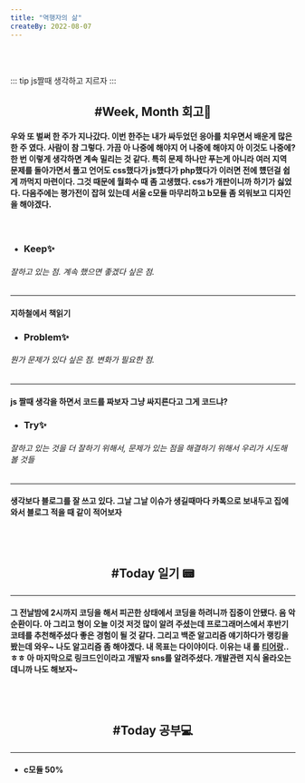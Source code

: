 ```yaml
---
title: "역행자의 삶"
createBy: 2022-08-07
---
```



<br>
<br>

::: tip 
js짤때 생각하고 지르자
::: 

<h2 style="text-align:center">#Week, Month 회고🎇</h2>


#### 우와 또 벌써 한 주가 지나갔다. 이번 한주는 내가 싸두었던 응아를 치우면서 배운게 많은 한 주 였다. 사람이 참 그렇다. 가끔 아 나중에 해야지 어 나중에 해야지 아 이것도 나중에? 한 번 이렇게 생각하면 계속 밀리는 것 같다. 특히 문제 하나만 푸는게 아니라 여러 지역 문제를 돌아가면서 풀고 언어도 css했다가 js헀다가 php했다가 이러면 전에 헀던걸 쉽게 까먹지 마련이다. 그것 때문에 월화수 때 좀 고생했다. css가 개판이니까 하기가 싫었다. 다음주에는 평가전이 잡혀 있는데 서울 c모듈 마무리하고 b모듈 좀 외워보고 디자인을 해야겠다.

<br>

- ### Keep✨  
###### 잘하고 있는 점. 계속 했으면 좋겠다 싶은 점.
---
#### 지하철에서 책읽기


- ### Problem✨ 
###### 뭔가 문제가 있다 싶은 점. 변화가 필요한 점.
---
#### js 짤때 생각을 하면서 코드를 짜보자 그냥 싸지른다고 그게 코드냐?

- ### Try✨
###### 잘하고 있는 것을 더 잘하기 위해서, 문제가 있는 점을 해결하기 위해서 우리가 시도해 볼 것들
---
#### 생각보다 블로그를 잘 쓰고 있다. 그날 그날 이슈가 생길때마다 카톡으로 보내두고 집에와서 블로그 적을 때 같이 적어보자

<br>
<br>



<h2 style="text-align:center">#Today 일기 📟</h2>

---
#### 그 전날밤에 2시까지 코딩을 해서 피곤한 상태에서 코딩을 하려니까 집중이 안됐다. 음 악순환이다. 아 그리고 형이 오늘 이것 저것 많이 알려 주셨는데 프로그래머스에서 후반기 코테를 추천해주셨다 좋은 경험이 될 것 같다. 그리고 백준 알고리즘 얘기하다가 랭킹을 봤는데 와우~ 나도 알고리즘 좀 해야겠다. 내 목표는 다이야이다. 이유는 내 롤 [티어랑](https://www.op.gg/summoners/kr/fifi21)..ㅎㅎ 아 마지막으로 링크드인이라고 개발자 sns를 알려주셨다. 개발관련 지식 올라오는데니까 나도 해보자~

<br>
<br>

<h2 style="text-align:center">#Today 공부💻</h2>

---
- #### c모듈 50%



